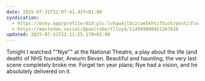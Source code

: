 ```yaml
---
date: 2025-07-31T22:07:41.437+01:00
syndication:
  - https://bsky.app/profile/did:plc:lvkqw4jlbczcae5khtzf5uch/post/3lvc2eqqcnp2e
  - https://mastodon.social/@paulrobertlloyd/114949900451267818
updated: 2025-07-31T22:11:25.178+01:00
---
```


Tonight I watched ""Nye"" at the National Theatre, a play about the life (and death) of NHS founder, Aneurin Bevan. Beautiful and haunting, the very last scene completely broke me. Forget ten year plans; Nye had a vision, and he absolutely delivered on it.
